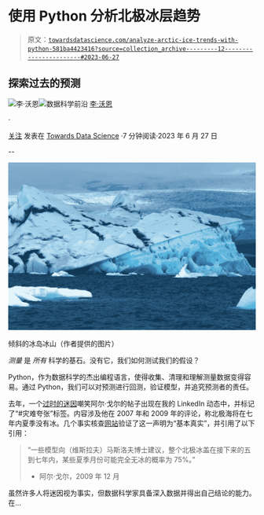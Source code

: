 # 使用 Python 分析北极冰层趋势

> 原文：[`towardsdatascience.com/analyze-arctic-ice-trends-with-python-581ba4423416?source=collection_archive---------12-----------------------#2023-06-27`](https://towardsdatascience.com/analyze-arctic-ice-trends-with-python-581ba4423416?source=collection_archive---------12-----------------------#2023-06-27)

## 探索过去的预测

[](https://medium.com/@lee_vaughan?source=post_page-----581ba4423416--------------------------------)![李·沃恩](https://medium.com/@lee_vaughan?source=post_page-----581ba4423416--------------------------------)[](https://towardsdatascience.com/?source=post_page-----581ba4423416--------------------------------)![数据科学前沿](https://towardsdatascience.com/?source=post_page-----581ba4423416--------------------------------) [李·沃恩](https://medium.com/@lee_vaughan?source=post_page-----581ba4423416--------------------------------)

·

[关注](https://medium.com/m/signin?actionUrl=https%3A%2F%2Fmedium.com%2F_%2Fsubscribe%2Fuser%2F5d604015c08b&operation=register&redirect=https%3A%2F%2Ftowardsdatascience.com%2Fanalyze-arctic-ice-trends-with-python-581ba4423416&user=Lee+Vaughan&userId=5d604015c08b&source=post_page-5d604015c08b----581ba4423416---------------------post_header-----------) 发表在 [Towards Data Science](https://towardsdatascience.com/?source=post_page-----581ba4423416--------------------------------) ·7 分钟阅读·2023 年 6 月 27 日[](https://medium.com/m/signin?actionUrl=https%3A%2F%2Fmedium.com%2F_%2Fvote%2Ftowards-data-science%2F581ba4423416&operation=register&redirect=https%3A%2F%2Ftowardsdatascience.com%2Fanalyze-arctic-ice-trends-with-python-581ba4423416&user=Lee+Vaughan&userId=5d604015c08b&source=-----581ba4423416---------------------clap_footer-----------)

--

[](https://medium.com/m/signin?actionUrl=https%3A%2F%2Fmedium.com%2F_%2Fbookmark%2Fp%2F581ba4423416&operation=register&redirect=https%3A%2F%2Ftowardsdatascience.com%2Fanalyze-arctic-ice-trends-with-python-581ba4423416&source=-----581ba4423416---------------------bookmark_footer-----------)![](img/ac287aa16b720f0990be1654a45158b7.png)

倾斜的冰岛冰山（作者提供的图片）

*测量* 是 *所有* 科学的基石。没有它，我们如何测试我们的假设？

Python，作为数据科学的杰出编程语言，使得收集、清理和理解测量数据变得容易。通过 Python，我们可以对预测进行回测，验证模型，并追究预测者的责任。

去年，一个[过时的迷因](https://www.dailymail.co.uk/sciencetech/article-2738653/Stunning-satellite-images-summer-ice-cap-thicker-covers-1-7million-square-kilometres-MORE-2-years-ago-despite-Al-Gore-s-prediction-ICE-FREE-now.html)嘲笑阿尔·戈尔的帖子出现在我的 LinkedIn 动态中，并标记了“#灾难夸张”标签。内容涉及他在 2007 年和 2009 年的评论，称北极海将在七年内夏季没有冰。几个事实核查[网站](https://www.politifact.com/factchecks/2021/mar/02/facebook-posts/fact-checking-claims-al-gore-said-all-arctic-ice-w/)验证了这一声明为“基本真实”，并引用了以下引用：

> “一些模型向（维斯拉夫）马斯洛夫博士建议，整个北极冰盖在接下来的五到七年内，某些夏季月份可能完全无冰的概率为 75%。”
> 
> - 阿尔·戈尔，2009 年 12 月

虽然许多人将迷因视为事实，但数据科学家具备深入数据并得出自己结论的能力。在…
